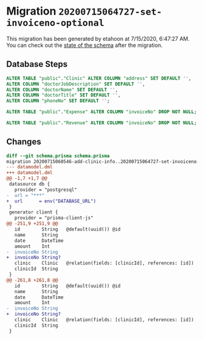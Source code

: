 # Migration `20200715064727-set-invoiceno-optional`

This migration has been generated by etahoon at 7/15/2020, 6:47:27 AM.
You can check out the [state of the schema](./schema.prisma) after the migration.

## Database Steps

```sql
ALTER TABLE "public"."Clinic" ALTER COLUMN "address" SET DEFAULT '',
ALTER COLUMN "doctorJobDescription" SET DEFAULT '',
ALTER COLUMN "doctorName" SET DEFAULT '',
ALTER COLUMN "doctorTitle" SET DEFAULT '',
ALTER COLUMN "phoneNo" SET DEFAULT '';

ALTER TABLE "public"."Expense" ALTER COLUMN "invoiceNo" DROP NOT NULL;

ALTER TABLE "public"."Revenue" ALTER COLUMN "invoiceNo" DROP NOT NULL;
```

## Changes

```diff
diff --git schema.prisma schema.prisma
migration 20200715060546-add-clinic-info..20200715064727-set-invoiceno-optional
--- datamodel.dml
+++ datamodel.dml
@@ -1,7 +1,7 @@
 datasource db {
   provider = "postgresql"
-  url = "***"
+  url      = env("DATABASE_URL")
 }
 generator client {
   provider = "prisma-client-js"
@@ -251,9 +251,9 @@
   id        String   @default(uuid()) @id
   name      String
   date      DateTime
   amount    Int
-  invoiceNo String
+  invoiceNo String?
   clinic    Clinic   @relation(fields: [clinicId], references: [id])
   clinicId  String
 }
@@ -261,8 +261,8 @@
   id        String   @default(uuid()) @id
   name      String
   date      DateTime
   amount    Int
-  invoiceNo String
+  invoiceNo String?
   clinic    Clinic   @relation(fields: [clinicId], references: [id])
   clinicId  String
 }
```


